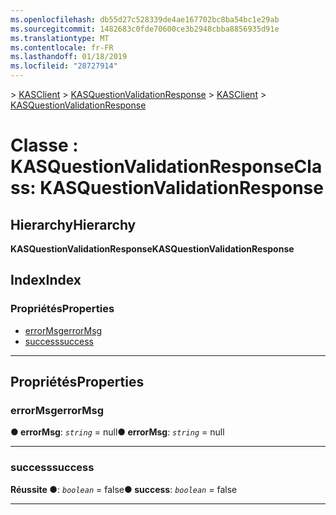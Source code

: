 ```yaml
---
ms.openlocfilehash: db55d27c528339de4ae167702bc8ba54bc1e29ab
ms.sourcegitcommit: 1482683c0fde70600ce3b2948cbba8856935d91e
ms.translationtype: MT
ms.contentlocale: fr-FR
ms.lasthandoff: 01/18/2019
ms.locfileid: "28727914"
---
```

<span data-ttu-id="19b2e-101">[](../README.md) > [KASClient](../modules/kasclient.md) > [KASQuestionValidationResponse](../classes/kasclient.kasquestionvalidationresponse.md)</span><span class="sxs-lookup"><span data-stu-id="19b2e-101">[](../README.md) > [KASClient](../modules/kasclient.md) > [KASQuestionValidationResponse](../classes/kasclient.kasquestionvalidationresponse.md)</span></span>

# <a name="class-kasquestionvalidationresponse"></a><span data-ttu-id="19b2e-102">Classe : KASQuestionValidationResponse</span><span class="sxs-lookup"><span data-stu-id="19b2e-102">Class: KASQuestionValidationResponse</span></span>

## <a name="hierarchy"></a><span data-ttu-id="19b2e-103">Hierarchy</span><span class="sxs-lookup"><span data-stu-id="19b2e-103">Hierarchy</span></span>

<span data-ttu-id="19b2e-104">**KASQuestionValidationResponse**</span><span class="sxs-lookup"><span data-stu-id="19b2e-104">**KASQuestionValidationResponse**</span></span>

## <a name="index"></a><span data-ttu-id="19b2e-105">Index</span><span class="sxs-lookup"><span data-stu-id="19b2e-105">Index</span></span>

### <a name="properties"></a><span data-ttu-id="19b2e-106">Propriétés</span><span class="sxs-lookup"><span data-stu-id="19b2e-106">Properties</span></span>

* [<span data-ttu-id="19b2e-107">errorMsg</span><span class="sxs-lookup"><span data-stu-id="19b2e-107">errorMsg</span></span>](kasclient.kasquestionvalidationresponse.md#errormsg)
* [<span data-ttu-id="19b2e-108">success</span><span class="sxs-lookup"><span data-stu-id="19b2e-108">success</span></span>](kasclient.kasquestionvalidationresponse.md#success)

---

## <a name="properties"></a><span data-ttu-id="19b2e-109">Propriétés</span><span class="sxs-lookup"><span data-stu-id="19b2e-109">Properties</span></span>

<a id="errormsg"></a>

###  <a name="errormsg"></a><span data-ttu-id="19b2e-110">errorMsg</span><span class="sxs-lookup"><span data-stu-id="19b2e-110">errorMsg</span></span>

<span data-ttu-id="19b2e-111">**● errorMsg**: *`string`* = null</span><span class="sxs-lookup"><span data-stu-id="19b2e-111">**● errorMsg**: *`string`* =  null</span></span>

___

<a id="success"></a>

###  <a name="success"></a><span data-ttu-id="19b2e-112">success</span><span class="sxs-lookup"><span data-stu-id="19b2e-112">success</span></span>

<span data-ttu-id="19b2e-113">**Réussite ●**: *`boolean`* = false</span><span class="sxs-lookup"><span data-stu-id="19b2e-113">**● success**: *`boolean`* = false</span></span>

___

